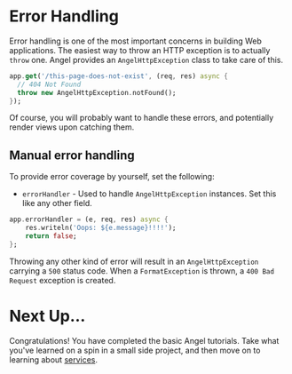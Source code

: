 # Error Handling
Error handling is one of the most important concerns in building Web applications. The easiest way to throw an HTTP exception is to actually `throw` one. Angel provides an `AngelHttpException` class to take care of this.

```dart
app.get('/this-page-does-not-exist', (req, res) async {
  // 404 Not Found
  throw new AngelHttpException.notFound();
});
```

Of course, you will probably want to handle these errors, and potentially render views upon catching them.

## Manual error handling
To provide error coverage by yourself, set the following:

* `errorHandler` - Used to handle `AngelHttpException` instances. Set this like any other field.

```dart
app.errorHandler = (e, req, res) async {
    res.writeln('Oops: ${e.message}!!!!');
    return false;
};
```

Throwing any other kind of error will result in an `AngelHttpException`
carrying a `500` status code. When a `FormatException` is thrown,
a `400 Bad Request` exception is created.

# Next Up...
Congratulations! You have completed the basic Angel tutorials. Take what you've learned on a spin in a small side project, and then move on to learning about [services](../services/service-basics.md).
